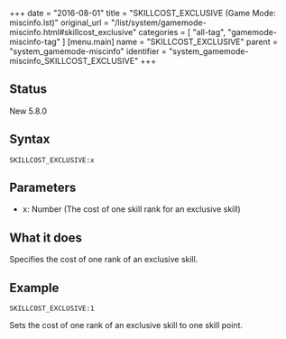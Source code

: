 +++
date = "2016-08-01"
title = "SKILLCOST_EXCLUSIVE (Game Mode: miscinfo.lst)"
original_url = "/list/system/gamemode-miscinfo.html#skillcost_exclusive"
categories = [ "all-tag", "gamemode-miscinfo-tag" ]
[menu.main]
    name = "SKILLCOST_EXCLUSIVE"
    parent = "system_gamemode-miscinfo"
    identifier = "system_gamemode-miscinfo_SKILLCOST_EXCLUSIVE"
+++

## Status

New 5.8.0

## Syntax

`SKILLCOST_EXCLUSIVE:x`

## Parameters

-   x: Number (The cost of one skill rank for an
    exclusive skill)



What it does
------------

Specifies the cost of one rank of an exclusive skill.

Example
-------

`SKILLCOST_EXCLUSIVE:1`

Sets the cost of one rank of an exclusive skill to one skill point.

